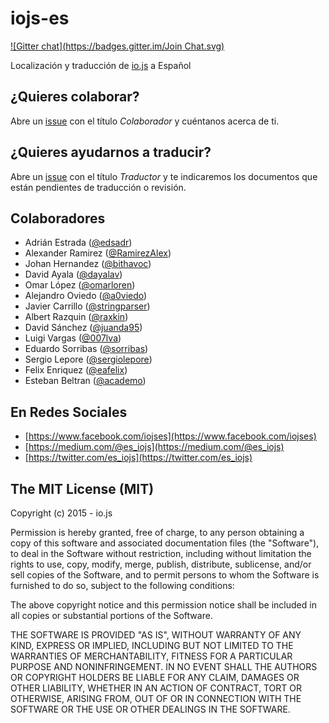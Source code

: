 # iojs-es

[![Gitter chat](https://badges.gitter.im/Join Chat.svg)](https://gitter.im/iojs/iojs-es)

Localización y traducción de [io.js](https://iojs.org/) a Español

## ¿Quieres colaborar?
Abre un [issue](https://github.com/iojs/iojs-es/issues/new) con el título *Colaborador* y cuéntanos acerca de ti.

## ¿Quieres ayudarnos a traducir?
Abre un [issue](https://github.com/iojs/iojs-es/issues/new) con el título *Traductor* y te indicaremos los documentos que están pendientes de traducción o revisión.

## Colaboradores
- Adrián Estrada ([@edsadr](https://github.com/edsadr))
- Alexander Ramirez ([@RamirezAlex](https://github.com/RamirezAlex))
- Johan Hernandez ([@bithavoc](https://github.com/bithavoc))
- David Ayala ([@dayalav](https://github.com/dayalav))
- Omar López ([@omarloren](https://github.com/omarloren))
- Alejandro Oviedo ([@a0viedo](https://github.com/a0viedo))
- Javier Carrillo ([@stringparser](https://github.com/stringparser))
- Albert Razquin  ([@raxkin](https://github.com/raxkin))
- David Sánchez ([@juanda95](https://github.com/juanda95))
- Luigi Vargas ([@007lva](https://github.com/007lva))
- Eduardo Sorribas ([@sorribas](https://github.com/sorribas))
- Sergio Lepore ([@sergiolepore](https://github.com/sergiolepore))
- Felix Enriquez ([@eafelix](https://github.com/eafelix))
- Esteban Beltran ([@academo](https://github.com/academo))

## En Redes Sociales

- [https://www.facebook.com/iojses](https://www.facebook.com/iojses)
- [https://medium.com/@es_iojs](https://medium.com/@es_iojs)
- [https://twitter.com/es_iojs](https://twitter.com/es_iojs)

## The MIT License (MIT)

Copyright (c) 2015 - io.js

Permission is hereby granted, free of charge, to any person obtaining a copy
of this software and associated documentation files (the "Software"), to deal
in the Software without restriction, including without limitation the rights
to use, copy, modify, merge, publish, distribute, sublicense, and/or sell
copies of the Software, and to permit persons to whom the Software is
furnished to do so, subject to the following conditions:

The above copyright notice and this permission notice shall be included in
all copies or substantial portions of the Software.

THE SOFTWARE IS PROVIDED "AS IS", WITHOUT WARRANTY OF ANY KIND, EXPRESS OR
IMPLIED, INCLUDING BUT NOT LIMITED TO THE WARRANTIES OF MERCHANTABILITY,
FITNESS FOR A PARTICULAR PURPOSE AND NONINFRINGEMENT. IN NO EVENT SHALL THE
AUTHORS OR COPYRIGHT HOLDERS BE LIABLE FOR ANY CLAIM, DAMAGES OR OTHER
LIABILITY, WHETHER IN AN ACTION OF CONTRACT, TORT OR OTHERWISE, ARISING FROM,
OUT OF OR IN CONNECTION WITH THE SOFTWARE OR THE USE OR OTHER DEALINGS IN
THE SOFTWARE.
